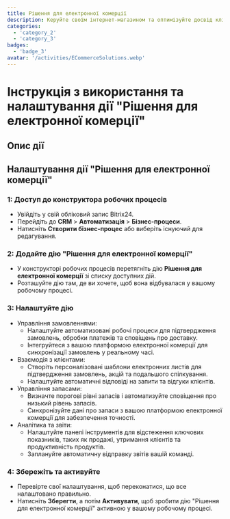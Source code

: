 ```yaml
---
title: Рішення для електронної комерції
description: Керуйте своїм інтернет-магазином та оптимізуйте досвід клієнтів.
categories: 
  - 'category_2'
  - 'category_3'
badges: 
  - 'badge_3'
avatar: '/activities/ECommerceSolutions.webp'
---
```

# Інструкція з використання та налаштування дії "Рішення для електронної комерції"

## Опис дії

## **Налаштування дії "Рішення для електронної комерції"**

### 1: Доступ до конструктора робочих процесів
- Увійдіть у свій обліковий запис Bitrix24.
- Перейдіть до **CRM** > **Автоматизація** > **Бізнес-процеси**.
- Натисніть **Створити бізнес-процес** або виберіть існуючий для редагування.

### 2: Додайте дію "Рішення для електронної комерції"
- У конструкторі робочих процесів перетягніть дію **Рішення для електронної комерції** зі списку доступних дій.
- Розташуйте дію там, де ви хочете, щоб вона відбувалася у вашому робочому процесі.

### 3: Налаштуйте дію
- Управління замовленнями:
  - Налаштуйте автоматизовані робочі процеси для підтвердження замовлень, обробки платежів та сповіщень про доставку.
  - Інтегруйтеся з вашою платформою електронної комерції для синхронізації замовлень у реальному часі.
- Взаємодія з клієнтами:
  - Створіть персоналізовані шаблони електронних листів для підтвердження замовлень, акцій та подальшого спілкування.
  - Налаштуйте автоматичні відповіді на запити та відгуки клієнтів.
- Управління запасами:
  - Визначте порогові рівні запасів і автоматизуйте сповіщення про низький рівень запасів.
  - Синхронізуйте дані про запаси з вашою платформою електронної комерції для забезпечення точності.
- Аналітика та звіти:
  - Налаштуйте панелі інструментів для відстеження ключових показників, таких як продажі, утримання клієнтів та продуктивність продуктів.
  - Заплануйте автоматичну відправку звітів вашій команді.

### 4: Збережіть та активуйте
- Перевірте свої налаштування, щоб переконатися, що все налаштовано правильно.
- Натисніть **Зберегти**, а потім **Активувати**, щоб зробити дію "Рішення для електронної комерції" активною у вашому робочому процесі.